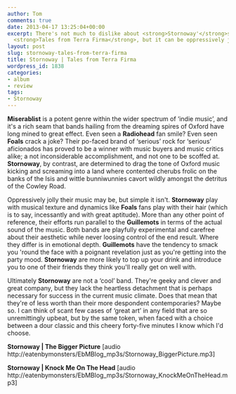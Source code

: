 ```yaml
---
author: Tom
comments: true
date: 2013-04-17 13:25:04+00:00
excerpt: There's not much to dislike about <strong>Stornoway'</strong>s latest album
  <strong>Tales from Terra Firma</strong>, but it can be oppressively jolly.
layout: post
slug: stornoway-tales-from-terra-firma
title: Stornoway | Tales from Terra Firma
wordpress_id: 1838
categories:
- album
- review
tags: 
- Stornoway
---
```


**Miserablist** is a potent genre within the wider spectrum of ‘indie music’, and it's a rich seam that bands hailing from the dreaming spires of Oxford have long mined to great effect. Even seen a **Radiohead** fan smile? Even seen **Foals** crack a joke? Their po-faced brand of ‘serious’ rock for ‘serious’ aficionados has proved to be a winner with music buyers and music critics alike; a not inconsiderable accomplishment, and not one to be scoffed at. **Stornoway**, by contrast, are determined to drag the tone of Oxford music kicking and screaming into a land where contented cherubs frolic on the banks of the Isis and wittle bunniwunnies cavort wildly amongst the detritus of the Cowley Road.

Oppressively jolly their music may be, but simple it isn't. **Stornoway** play with musical texture and dynamics like **Foals** fans play with their hair (which is to say, incessantly and with great aptitude). More than any other point of reference, their efforts run parallel to the **Guillemots** in terms of the actual sound of the music. Both bands are playfully experimental and carefree about their aesthetic while never loosing control of the end result. Where they differ is in emotional depth. **Guillemots** have the tendency to smack you 'round the face with a poignant revelation just as you're getting into the party mood. **Stornoway** are more likely to top up your drink and introduce you to one of their friends they think you'll really get on well with.

Ultimately **Stornoway** are not a ‘cool’ band. They're geeky and clever and great company, but they lack the heartless detachment that is perhaps necessary for success in the current music climate. Does that mean that they're of less worth than their more despondent contemporaries? Maybe so. I can think of scant few cases of ‘great art’ in any field that are so unremittingly upbeat, but by the same token, when faced with a choice between a dour classic and this cheery forty-five minutes I know which I'd choose.

**Stornoway | The Bigger Picture** [audio http://eatenbymonsters/EbMBlog_mp3s/Stornoway_BiggerPicture.mp3]

**Stornoway | Knock Me On The Head** [audio http://eatenbymonsters/EbMBlog_mp3s/Stornoway_KnockMeOnTheHead.mp3]
